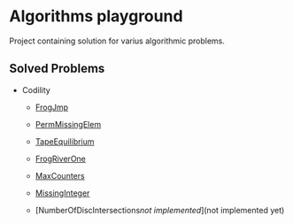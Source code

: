 # Algorithms playground

Project containing solution for varius algorithmic problems.

## Solved Problems

* Codility
  * [FrogJmp](https://github.com/akegalj/algorithms_playground/blob/master/codility/FrogJmp.py)
  * [PermMissingElem](https://github.com/akegalj/algorithms_playground/blob/master/codility/PermMissingElem.py)
  * [TapeEquilibrium](https://github.com/akegalj/algorithms_playground/blob/master/codility/TapeEquilibrium.py)
  * [FrogRiverOne](https://github.com/akegalj/algorithms_playground/blob/master/codility/FrogRiverOne.py)
  * [MaxCounters](https://github.com/akegalj/algorithms_playground/blob/master/codility/MaxCounters.py)
  * [MissingInteger](https://github.com/akegalj/algorithms_playground/blob/master/codility/MissingInteger.py)

  * [NumberOfDiscIntersections*not implemented*](not implemented yet)
